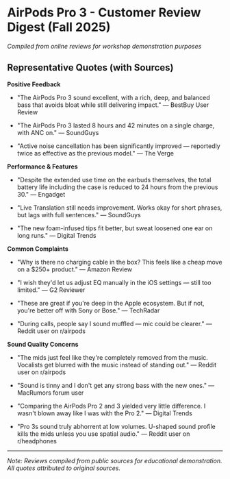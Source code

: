 # AirPods Pro 3 - Customer Review Digest (Fall 2025)

*Compiled from online reviews for workshop demonstration purposes*

## Representative Quotes (with Sources)

**Positive Feedback**

- "The AirPods Pro 3 sound excellent, with a rich, deep, and balanced bass that avoids bloat while still delivering impact." — BestBuy User Review

- "The AirPods Pro 3 lasted 8 hours and 42 minutes on a single charge, with ANC on." — SoundGuys

- "Active noise cancellation has been significantly improved — reportedly twice as effective as the previous model." — The Verge

**Performance & Features**

- "Despite the extended use time on the earbuds themselves, the total battery life including the case is reduced to 24 hours from the previous 30." — Engadget

- "Live Translation still needs improvement. Works okay for short phrases, but lags with full sentences." — SoundGuys

- "The new foam-infused tips fit better, but sweat loosened one ear on long runs." — Digital Trends

**Common Complaints**

- "Why is there no charging cable in the box? This feels like a cheap move on a $250+ product." — Amazon Review

- "I wish they'd let us adjust EQ manually in the iOS settings — still too limited." — G2 Reviewer

- "These are great if you're deep in the Apple ecosystem. But if not, you're better off with Sony or Bose." — TechRadar

- "During calls, people say I sound muffled — mic could be clearer." — Reddit user on r/airpods

**Sound Quality Concerns**

- "The mids just feel like they're completely removed from the music. Vocalists get blurred with the music instead of standing out." — Reddit user on r/airpods

- "Sound is tinny and I don't get any strong bass with the new ones." — MacRumors forum user

- "Comparing the AirPods Pro 2 and 3 yielded very little difference. I wasn't blown away like I was with the Pro 2." — Digital Trends

- "Pro 3s sound truly abhorrent at low volumes. U-shaped sound profile kills the mids unless you use spatial audio." — Reddit user on r/headphones

---

*Note: Reviews compiled from public sources for educational demonstration. All quotes attributed to original sources.*